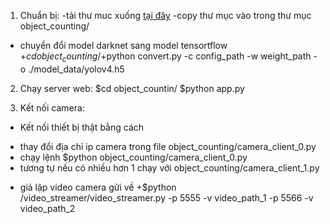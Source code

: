 1. Chuẩn bị:
-tải thư muc xuống <a href="https://drive.google.com/drive/folders/1-p5B7DQWr70F7DUP5EYvfE0nZNyKi3fX?usp=sharing&fbclid=IwAR3KwMP5UfvfND1oadMSwnbwXJ-4fGmTYADgf13fg4fdIrDWgJpqFwZY4Fw">tại đây</a>
-copy thư mục vào trong thư mục object_counting/
- chuyển đổi model darknet sang model tensortflow
+$cd object_counting/
+$python convert.py -c config_path -w weight_path -o ./model_data/yolov4.h5
2. Chạy server web:
$cd object_countin/
$python app.py

3. Kết nối camera:
- Kết nối thiết bị thật bằng cách 
+ thay đổi địa chỉ ip camera trong file object_counting/camera_client_0.py
+ chạy lệnh $python object_counting/camera_client_0.py
+ tương tự nếu có nhiều hơn 1 chạy với object_counting/camera_client_1.py 
- giả lập video camera gửi về
+$python /video_streamer/video_streamer.py -p 5555 -v video_path_1 -p 5566 -v video_path_2
